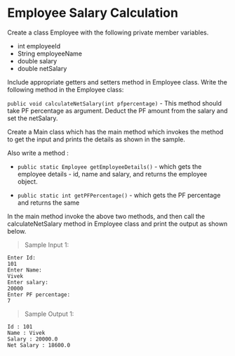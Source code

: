 # Employee Salary Calculation

Create a class Employee with the following private member variables.

- int employeeId
- String employeeName
- double salary
- double netSalary

Include appropriate getters and setters method in Employee class. Write the following method in the Employee class:

`public void calculateNetSalary(int pfpercentage)`  - This method should take PF percentage as argument. Deduct the PF amount from the salary and set the netSalary.  

Create a Main class which has the main method which invokes the method to get the input and prints the details as shown in the sample. 

Also write a method :

- `public static Employee getEmployeeDetails()` -  which gets the employee details - id, name and salary, and returns the employee object.

- `public static int getPFPercentage()` -  which gets the PF percentage and returns the same

In the main method invoke the above two methods, and then call the calculateNetSalary method in Employee class and print the output as shown below.

> Sample Input 1:

    Enter Id:
    101
    Enter Name:
    Vivek
    Enter salary:
    20000
    Enter PF percentage:
    7

> Sample Output 1:

    Id : 101
    Name : Vivek
    Salary : 20000.0
    Net Salary : 18600.0

